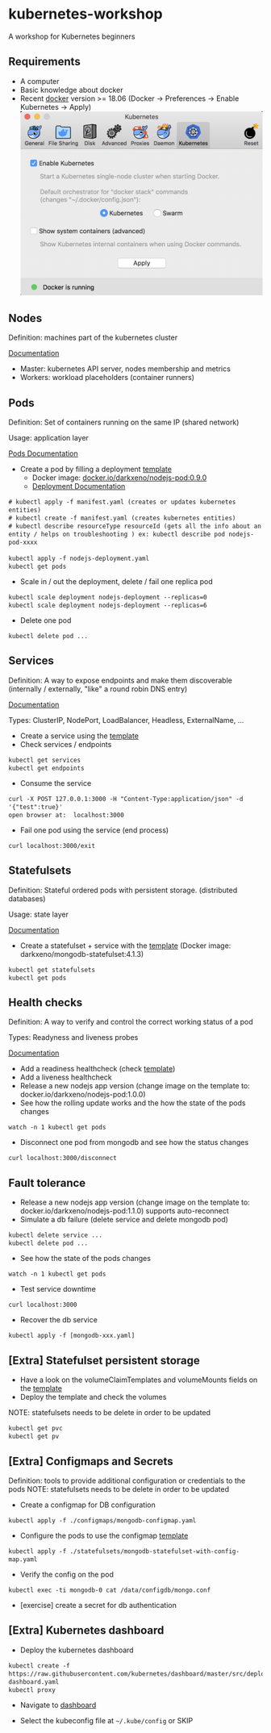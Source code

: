 # kubernetes-workshop
A workshop for Kubernetes beginners

## Requirements

- A computer
- Basic knowledge about docker
- Recent [docker](https://store.docker.com/search?type=edition&offering=community) version >= 18.06
(Docker -> Preferences -> Enable Kubernetes -> Apply)
![](/_s/_s/docker-setup.png)

## Nodes
Definition: machines part of the kubernetes cluster

[Documentation](https://kubernetes.io/docs/concepts/architecture/nodes/)

- Master: kubernetes API server, nodes membership and metrics
- Workers: workload placeholders (container runners)

## Pods
Definition: Set of containers running on the same IP (shared network)

Usage: application layer

[Pods Documentation](https://kubernetes.io/docs/concepts/workloads/pods/pod/)

- Create a pod by filling a deployment [template](/deployments/nodejs-deployment.yaml)
	- Docker image: [docker.io/darkxeno/nodejs-pod:0.9.0](https://hub.docker.com/r/darkxeno/nodejs-pod/tags/)
	- [Deployment Documentation](https://kubernetes.io/docs/concepts/workloads/controllers/deployment/)
```
# kubectl apply -f manifest.yaml (creates or updates kubernetes entities)
# kubectl create -f manifest.yaml (creates kubernetes entities)
# kubectl describe resourceType resourceId (gets all the info about an entity / helps on troubleshooting ) ex: kubectl describe pod nodejs-pod-xxxx

kubectl apply -f nodejs-deployment.yaml
kubectl get pods
```
	
- Scale in / out the deployment, delete / fail one replica pod
```
kubectl scale deployment nodejs-deployment --replicas=0
kubectl scale deployment nodejs-deployment --replicas=6
```
- Delete one pod
```
kubectl delete pod ...
```

## Services
Definition: A way to expose endpoints and make them discoverable (internally / externally, "like" a round robin DNS entry)

[Documentation](https://kubernetes.io/docs/concepts/services-networking/service/)

Types: ClusterIP, NodePort, LoadBalancer, Headless, ExternalName, ...

- Create a service using the [template](/services/nodejs-service.yaml)
- Check services / endpoints
``` 
kubectl get services
kubectl get endpoints
```
- Consume the service
```
curl -X POST 127.0.0.1:3000 -H "Content-Type:application/json" -d '{"test":true}'
open browser at:  localhost:3000
```
- Fail one pod using the service (end process)
```
curl localhost:3000/exit
```

## Statefulsets

Definition: Stateful ordered pods with persistent storage. (distributed databases)

Usage: state layer

[Documentation](https://kubernetes.io/docs/concepts/workloads/controllers/statefulset/)

- Create a statefulset + service with the [template](/statefulsets/mongodb-statefulset.yaml) (Docker image: darkxeno/mongodb-statefulset:4.1.3)
``` 
kubectl get statefulsets
kubectl get pods
```

## Health checks

Definition: A way to verify and control the correct working status of a pod

Types: Readyness and liveness probes

[Documentation](https://kubernetes.io/docs/tasks/configure-pod-container/configure-liveness-readiness-probes/)

- Add a readiness healthcheck (check [template](/deployments/nodejs-deployment-with-health-checks.yaml))
- Add a liveness healthcheck
- Release a new nodejs app version (change image on the template to: docker.io/darkxeno/nodejs-pod:1.0.0)
- See how the rolling update works and the how the state of the pods changes
```
watch -n 1 kubectl get pods
```
- Disconnect one pod from mongodb and see how the status changes
```
curl localhost:3000/disconnect
```

## Fault tolerance

- Release a new nodejs app version (change image on the template to: docker.io/darkxeno/nodejs-pod:1.1.0) supports auto-reconnect
- Simulate a db failure (delete service and delete mongodb pod)
```
kubectl delete service ...
kubectl delete pod ...
```
- See how the state of the pods changes
```
watch -n 1 kubectl get pods
```
- Test service downtime
```
curl localhost:3000
```
- Recover the db service
```
kubectl apply -f [mongodb-xxx.yaml]
```

## [Extra] Statefulset persistent storage

- Have a look on the volumeClaimTemplates and volumeMounts fields on the [template](/statefulsets/mongodb-statefulset-with-persistent-storage.yaml)
- Deploy the template and check the volumes

NOTE: statefulsets needs to be delete in order to be updated
```
kubectl get pvc
kubectl get pv
```

## [Extra] Configmaps and Secrets

Definition: tools to provide additional configuration or credentials to the pods
NOTE: statefulsets needs to be delete in order to be updated
- Create a configmap for DB configuration
```
kubectl apply -f ./configmaps/mongodb-configmap.yaml
```
- Configure the pods to use the configmap [template](/statefulsets/mongodb-with-config-map.yaml)
```
kubectl apply -f ./statefulsets/mongodb-statefulset-with-config-map.yaml
```
- Verify the config on the pod
```
kubectl exec -ti mongodb-0 cat /data/configdb/mongo.conf
```
- [exercise] create a secret for db authentication

## [Extra] Kubernetes dashboard

- Deploy the kubernetes dashboard
```
kubectl create -f https://raw.githubusercontent.com/kubernetes/dashboard/master/src/deploy/recommended/kubernetes-dashboard.yaml
kubectl proxy
```
- Navigate to [dashboard](http://localhost:8001/api/v1/namespaces/kube-system/services/https:kubernetes-dashboard:/proxy/)

- Select the kubeconfig file at `~/.kube/config` or SKIP
